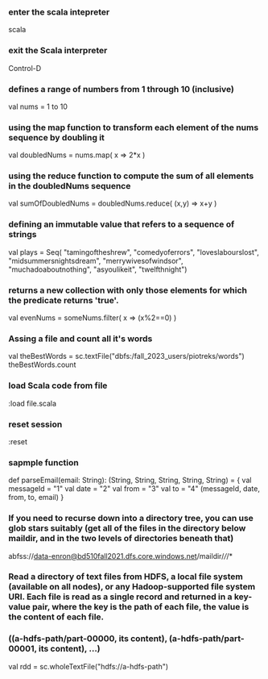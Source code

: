 ### enter the scala intepreter
scala

### exit the Scala interpreter
Control-D

### defines a range of numbers from 1 through 10 (inclusive)
val nums = 1 to 10

### using the map function to transform each element of the nums sequence by doubling it
val doubledNums = nums.map( x => 2*x )

### using the reduce function to compute the sum of all elements in the doubledNums sequence
val sumOfDoubledNums = doubledNums.reduce( (x,y) => x+y )

### defining an immutable value that refers to a sequence of strings
val plays = Seq(
    "tamingoftheshrew", "comedyoferrors", "loveslabourslost", "midsummersnightsdream",
    "merrywivesofwindsor", "muchadoaboutnothing", "asyoulikeit", "twelfthnight")
	
### returns a new collection with only those elements for which the predicate returns 'true'.
val evenNums = someNums.filter( x => (x%2==0) )

### Assing a file and count all it's words
val theBestWords = sc.textFile("dbfs:/fall_2023_users/piotreks/words")
theBestWords.count

### load Scala code from file
:load file.scala

### reset session
:reset

### sapmple function
def parseEmail(email: String): (String, String, String, String, String) = {
    val messageId = "1"
    val date = "2"
    val from = "3"
    val to = "4"
    (messageId, date, from, to, email)
}

### If you need to recurse down into a directory tree, you can use glob stars suitably (get all of the files in the directory below maildir, and in the two levels of directories beneath that)
abfss://data-enron@bd510fall2021.dfs.core.windows.net/maildir/*/*/*

### Read a directory of text files from HDFS, a local file system (available on all nodes), or any Hadoop-supported file system URI. Each file is read as a single record and returned in a key-value pair, where the key is the path of each file, the value is the content of each file. 
### ((a-hdfs-path/part-00000, its content), (a-hdfs-path/part-00001, its content), ...)
val rdd = sc.wholeTextFile("hdfs://a-hdfs-path")







	
